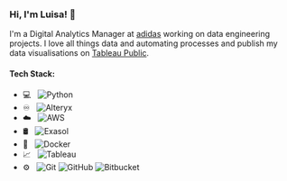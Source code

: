 ### Hi, I'm Luisa! :wave:

I'm a Digital Analytics Manager at [adidas](https://www.adidas-group.com/en/) working on data engineering projects. I love all things data and automating processes and publish my data visualisations on [Tableau Public](https://public.tableau.com/profile/luisa6565#!/?newProfile=&activeTab=0).

#### Tech Stack:

- 💻 &nbsp;
  ![Python](https://img.shields.io/badge/-Python-333333?style=flat&logo=python)
- ♾️ &nbsp;
  ![Alteryx](https://img.shields.io/badge/-Alteryx-333333?style=flat&logo=Alteryx)
- ☁️ &nbsp;
  ![AWS](https://img.shields.io/badge/-AWS-333333?style=flat&logo=AWS)
- 🛢 &nbsp;
  ![Exasol](https://img.shields.io/badge/-Exasol-333333?style=flat&logo=Exasol)
- 🐋 &nbsp;
  ![Docker](https://img.shields.io/badge/-Docker-333333?style=flat&logo=docker)
- 📈 &nbsp;
  ![Tableau](https://img.shields.io/badge/-Tableau-333333?style=flat&logo=Tableau)
- ⚙️ &nbsp;
  ![Git](https://img.shields.io/badge/-Git-333333?style=flat&logo=git)
  ![GitHub](https://img.shields.io/badge/-GitHub-333333?style=flat&logo=github)
  ![Bitbucket](https://img.shields.io/badge/-Bitbucket-333333?style=flat&logo=Bitbucket)
  
